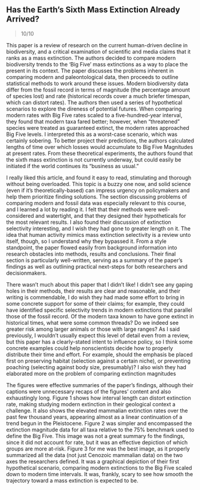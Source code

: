 ## Has the Earth’s Sixth Mass Extinction Already Arrived?

> 10/10

This paper is a review of research on the current human-driven decline in biodiversity, and a critical examination of scientific and media claims that it ranks as a mass extinction. The authors decided to compare modern biodiversity trends to the ‘Big Five’ mass extinctions as a way to place the present in its context. The paper discusses the problems inherent in comparing modern and paleontological data, then proceeds to outline statistical methods to work around these issues. Modern biodiversity data differ from the fossil record in terms of magnitude (the percentage amount of species lost) and rate (historical records cover a much briefer timespan, which can distort rates).  The authors then used a series of hypothetical scenarios to explore the direness of potential futures. When comparing modern rates with Big Five rates scaled to a five-hundred-year interval, they found that modern taxa fared better; however, when “threatened” species were treated as guaranteed extinct, the modern rates approached Big Five levels. I interpreted this as a worst-case scenario, which was certainly sobering. To better project their predictions, the authors calculated lengths of time over which losses would accumulate to Big Five Magnitudes at present rates. From these theoretical experiments, the authors found that the sixth mass extinction is not currently underway, but could easily be initiated if the world continues its “business as usual.” 

I really liked this article, and found it easy to read, stimulating and thorough without being overloaded. This topic is a buzzy one now, and solid science (even if it’s theoretically-based) can impress urgency on policymakers and help them prioritize finding solutions. The section discussing problems of comparing modern and fossil data was especially relevant to this course, and I learned a lot by reading it. I felt that their methods were well-considered and watertight, and that they designed their hypotheticals for the most relevant results. I also found their discussion of extinction selectivity interesting, and I wish they had gone to greater length on it. The idea that human activity mimics mass extinction selectivity is a review unto itself, though, so I understand why they bypassed it. From a style standpoint, the paper flowed easily from background information into research obstacles into methods, results and conclusions. Their final section is particularly well-written, serving as a summary of the paper’s findings as well as outlining practical next-steps for both researchers and decisionmakers.

There wasn’t much about this paper that I didn’t like! I didn’t see any gaping holes in their methods, their results are clear and reasonable, and their writing is commendable, I do wish they had made some effort to bring in some concrete support for some of their claims; for example, they could have identified specific selectivity trends in modern extinctions that parallel those of the fossil record.  Of the modern taxa known to have gone extinct in historical times, what were some common threads? Do we indeed see greater risk among larger animals or those with large ranges? As I said previously, I wouldn’t usually expect this level of detail even from a review, but this paper has a clearly-stated intent to influence policy, so I think some concrete examples could help nonscientists decide how to properly distribute their time and effort. For example, should the emphasis be placed first on preserving habitat (selection against a certain niche), or preventing poaching (selecting against body size, presumably)? I also wish they had elaborated more on the problem of comparing extinction magnitudes

The figures were effective summaries of the paper’s findings, although their captions were unnecessary recaps of the figures’ content and also exhaustingly long. Figure 1 shows how interval length can distort extinction rate, making studying modern extinction in their geological context a challenge. It also shows the elevated mammalian extinction rates over the past few thousand years, appearing almost as a linear continuation of a trend begun in the Pleistocene. Figure 2 was simpler and encompassed the extinction magnitude data for all taxa relative to the 75% benchmark used to define the Big Five. This image was not a great summary fo the findings, since it did not account for rate, but it was an effective depiction of which groups are more at-risk. Figure 3 for me was the best image, as it properly summarized all the data (not just Cenozoic mammalian data) on the two axes the researchers defined. It was a graphical depiction of their first hypothetical scenario, comparing modern extinctions to the Big Five scaled down to modern time intervals. It was, frankly, scary to see how smooth the trajectory toward a mass extinction is expected to be. 

